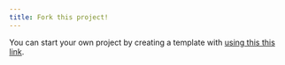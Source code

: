 ```yaml
---
title: Fork this project!
---
```


You can start your own project by creating a template with [using this this link](https://github.com/new?template_name=reveal-eleventy-template&template_owner=Bullrich).